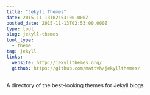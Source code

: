 ```yaml
---
title: "Jekyll Themes"
date: 2015-11-13T02:53:00.000Z
posted_date: 2015-11-13T02:53:00.000Z
type: tool
slug: jekyll-themes
tool_type: 
  - theme
tag: jekyll 
links:
  website: http://jekyllthemes.org/
  github: https://github.com/mattvh/jekyllthemes/
---
```

A directory of the best-looking themes for Jekyll blogs




